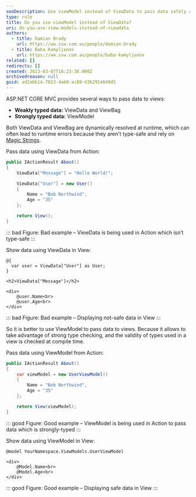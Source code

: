 ```yaml
---
seoDescription: Use viewModel instead of ViewData to pass data safely and efficiently in MVC applications.
type: rule
title: Do you use viewModel instead of ViewData?
uri: do-you-use-view-models-instead-of-viewdata
authors:
  - title: Damian Brady
    url: https://ww.ssw.com.au/people/damian-brady
  - title: Baba Kamyljanov
    url: https://ww.ssw.com.au/people/baba-kamyljanov
related: []
redirects: []
created: 2013-03-07T18:23:38.000Z
archivedreason: null
guid: ad2abb14-7013-4ab0-ac89-d362914640d5
---
```


ASP.NET CORE MVC provides several ways to pass data to views:

- **Weakly typed data:** ViewData and ViewBag
- **Strongly typed data:** ViewModel

<!--endintro-->

Both ViewData and ViewBag are dynamically resolved at runtime, which can often lead to runtime errors because they aren't type-safe and rely on [Magic Strings](https://en.wikipedia.org/wiki/Magic_string).

Pass data using ViewData from Action:

```csharp
public IActionResult About()
{
    ViewData["Message"] = "Hello World!";

    ViewData["User"] = new User()
    {
        Name = "Bob Northwind",
        Age = "35"
    };

    return View();
}
```

::: bad
Figure: Bad example – ViewData is being used in Action which isn’t type-safe
:::

Show data using ViewData in View:

```razor
@{
  var user = ViewData["User"] as User;
}

<h2>ViewData["Message"]</h2>

<div>
    @user.Name<br>
    @user.Age<br>
</div>
```

::: bad
Figure: Bad example – Displaying not-safe data in View
:::

So it is better to use ViewModel to pass data to views. Because it allows to take advantage of strong type checking, and the validity of types used in a view is checked at compile time.

Pass data using ViewModel from Action:

```csharp
public IActionResult About()
{
    var viewModel = new UserViewModel()
    {
        Name = "Bob Northwind",
        Age = "35"
    };

    return View(viewModel);
}
```

::: good
Figure: Good example – ViewModel is being used in Action to pass data which is strongly-typed
:::

Show data using ViewModel in View:

```razor
@model YourNamespace.ViewModels.UserViewModel

<div>
    @Model.Name<br>
    @Model.Age<br>
</div>
```

::: good
Figure: Good example – Displaying safe data in View
:::
